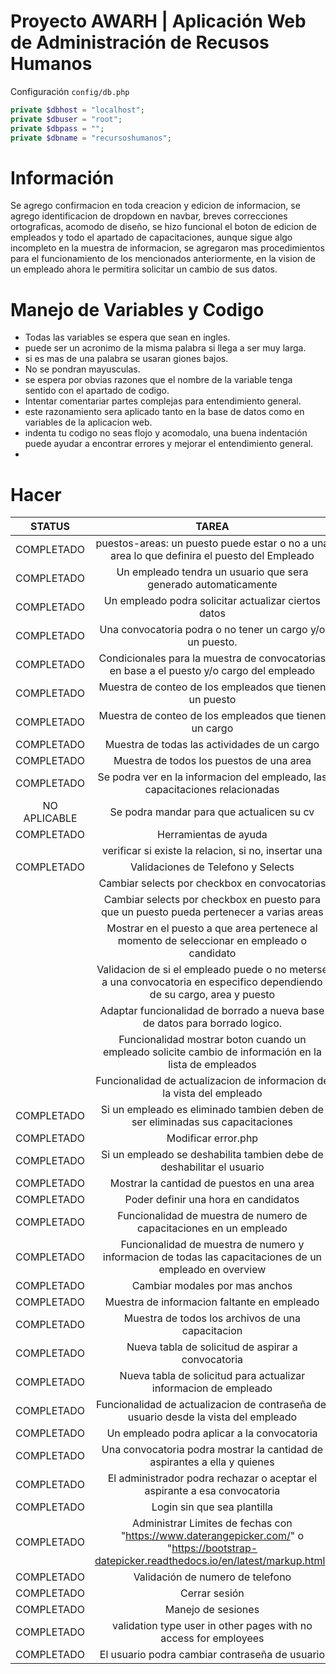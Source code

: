 # Proyecto AWARH | Aplicación Web de Administración de Recusos Humanos


Configuración `config/db.php`
```php
private $dbhost = "localhost";
private $dbuser = "root";
private $dbpass = "";
private $dbname = "recursoshumanos";
````


# Información
Se agrego confirmacion en toda creacion y edicion de informacion, se agrego identificacion de dropdown en navbar, breves correcciones ortograficas, acomodo de diseño, se hizo funcional el boton de edicion de empleados y todo el apartado de capacitaciones, aunque sigue algo incompleto en la muestra de informacion, se agregaron mas procedimientos para el funcionamiento de los mencionados anteriormente, en la vision de un empleado ahora le permitira solicitar un cambio de sus datos.


# Manejo de Variables y Codigo
- Todas las variables se espera que sean en ingles.
- puede ser un acronimo de la misma palabra si llega a ser muy larga.
- si es mas de una palabra se usaran giones bajos.
- No se pondran mayusculas.
- se espera por obvias razones que el nombre de la variable tenga sentido con el apartado de codigo.
- Intentar comentariar partes complejas para entendimiento general.
- este razonamiento sera aplicado tanto en la base de datos como en variables de la aplicacion web.
- indenta tu codigo no seas flojo y acomodalo, una buena indentación puede ayudar a encontrar errores y mejorar el entendimiento general.
- 



# Hacer
| STATUS | TAREA | ENCARGADO |
| :---: | :---: | :---: |
|COMPLETADO| puestos-areas: un puesto puede estar o no a una area lo que definira el puesto del Empleado | |
|COMPLETADO| Un empleado tendra un usuario que sera generado automaticamente | |
|COMPLETADO| Un empleado podra solicitar actualizar ciertos datos | |
|COMPLETADO| Una convocatoria podra o no tener un cargo y/o un puesto. | |
|COMPLETADO| Condicionales para la muestra de convocatorias en base a el puesto y/o cargo del empleado | |
|COMPLETADO| Muestra de conteo de los empleados que tienen un puesto |  |
|COMPLETADO| Muestra de conteo de los empleados que tienen un cargo | |
|COMPLETADO| Muestra de todas las actividades de un cargo | |
|COMPLETADO| Muestra de todos los puestos de una area | |
|COMPLETADO| Se podra ver en la informacion del empleado, las capacitaciones relacionadas | |
|NO APLICABLE| Se podra mandar para que actualicen su cv | |
|COMPLETADO| Herramientas de ayuda | |
| | verificar si existe la relacion, si no, insertar una | |
|COMPLETADO| Validaciones de Telefono y Selects| |
| | Cambiar selects por checkbox en convocatorias | |
| | Cambiar selects por checkbox en puesto para que un puesto pueda pertenecer a varias areas | |
| | Mostrar en el puesto a que area pertenece al momento de seleccionar en empleado o candidato | |
| | Validacion de si el empleado puede o no meterse a una convocatoria en especifico dependiendo de su cargo, area y puesto | |
| | Adaptar funcionalidad de borrado a nueva base de datos para borrado logico. | |
| | Funcionalidad mostrar boton cuando un empleado solicite cambio de información en la lista de empleados | |
| | Funcionalidad de actualizacion de informacion de la vista del empleado | |
|COMPLETADO| Si un empleado es eliminado tambien deben de ser eliminadas sus capacitaciones | |
|COMPLETADO| Modificar error.php | |
|COMPLETADO| Si un empleado se deshabilita tambien debe de deshabilitar el usuario | |
|COMPLETADO| Mostrar la cantidad de puestos en una area | |
|COMPLETADO| Poder definir una hora en candidatos | |
|COMPLETADO| Funcionalidad de muestra de numero de capacitaciones en un empleado| |
|COMPLETADO| Funcionalidad de muestra de numero y informacion de todas las capacitaciones de un empleado en overview | |
|COMPLETADO| Cambiar modales por mas anchos | |
|COMPLETADO| Muestra de informacion faltante en empleado | |
|COMPLETADO| Muestra de todos los archivos de una capacitacion  | |
|COMPLETADO| Nueva tabla de solicitud de aspirar a convocatoria | |
|COMPLETADO| Nueva tabla de solicitud para actualizar informacion de empleado | |
|COMPLETADO| Funcionalidad de actualizacion de contraseña del usuario desde la vista del empleado | |
|COMPLETADO| Un empleado podra aplicar a la convocatoria | |
|COMPLETADO| Una convocatoria podra mostrar la cantidad de aspirantes a ella y quienes | |
|COMPLETADO| El administrador podra rechazar o aceptar el aspirante a esa convocatoria | |
|COMPLETADO| Login sin que sea plantilla | |
|COMPLETADO| Administrar Limites de fechas con "https://www.daterangepicker.com/" o "https://bootstrap-datepicker.readthedocs.io/en/latest/markup.html"| |
|COMPLETADO| Validación de numero de telefono | |
|COMPLETADO| Cerrar sesión | |
|COMPLETADO| Manejo de sesiones | |
|COMPLETADO| validation type user in other pages with no access for employees | |
|COMPLETADO| El usuario podra cambiar contraseña de usuario | |
